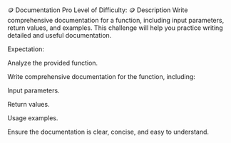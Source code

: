 🪙 Documentation Pro
Level of Difficulty: 🪙
Description
Write comprehensive documentation for a function, including input parameters, return values, and examples. This challenge will help you practice writing detailed and useful documentation.

Expectation:

Analyze the provided function.

Write comprehensive documentation for the function, including:

Input parameters.

Return values.

Usage examples.

Ensure the documentation is clear, concise, and easy to understand.